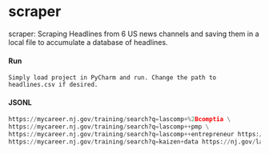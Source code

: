# scraper
scraper: Scraping Headlines from 6 US news channels and saving them in a local file to accumulate a database of headlines.

#### Run

```Simply load project in PyCharm and run. Change the path to headlines.csv if desired.```

#### JSONL

```python jsonl-exporter.py /home/heather/data/scraper/jobs-nj/jobs.json \
https://mycareer.nj.gov/training/search?q=lascomp+%2Bcomptia \
https://mycareer.nj.gov/training/search?q=lascomp++pmp \
https://mycareer.nj.gov/training/search?q=lascomp++entrepreneur https://mycareer.nj.gov/training/search?q=kaizen+pmp \
https://mycareer.nj.gov/training/search?q=kaizen+data https://nj.gov/labor/myunemployment/jobseekers/training/
